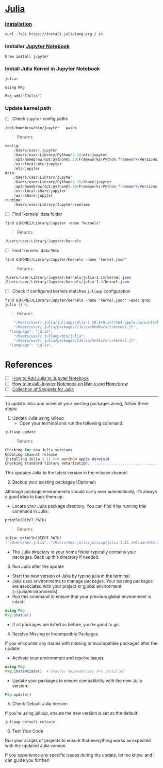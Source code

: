 # [Julia](https://julialang.org/)

### [Installation](https://julialang.org/downloads/)

```
curl -fsSL https://install.julialang.org | sh
```


### Installer [Jupyter Notebook]()

```
brew install jupyter
```

### Install Julia Kernel in Jupyter Notebook

```julia
julia>
```

```
using Pkg
```

```
Pkg.add("IJulia")
```


### Update kernel path

- [ ] Check `Jupyter` config paths

```
/opt/homebrew/bin/jupyter --paths
```
> Returns
```powershell
config:
    /Users/user/.jupyter
    /Users/user/Library/Python/3.10/etc/jupyter
    /opt/homebrew/opt/python@3.10/Frameworks/Python.framework/Versions/3.10/etc/jupyter
    /usr/local/etc/jupyter
    /etc/jupyter
data:
    /Users/user/Library/Jupyter
    /Users/user/Library/Python/3.10/share/jupyter
    /opt/homebrew/opt/python@3.10/Frameworks/Python.framework/Versions/3.10/share/jupyter
    /usr/local/share/jupyter
    /usr/share/jupyter
runtime:
    /Users/user/Library/Jupyter/runtime
```

- [ ] Find 'kernels` data folder

```
find ${HOME}/Library/Jupyter -name "kernels"
```
> Returns
```powershell
/Users/user/Library/Jupyter/kernels
```

- [ ] Find 'kernels` data files

```
find ${HOME}/Library/Jupyter/kernels -name "kernel.json"
```
> Returns
```powershell
/Users/user/Library/Jupyter/kernels/julia-1.10/kernel.json
/Users/user/Library/Jupyter/kernels/julia-1.9/kernel.json
```

- [ ] Check if configured kernels matches `juliaup` configuration

```
find ${HOME}/Library/Jupyter/kernels -name "kernel.json" -exec grep julia {} \;
```
> Returns
```powershell
    "/Users/user/.julia/juliaup/julia-1.10.5+0.aarch64.apple.darwin14/bin/julia",
    "/Users/user/.julia/packages/IJulia/bHdNn/src/kernel.jl",
  "language": "julia",
    "/Users/user/.juliaup/bin/julia",
    "/Users/user/.julia/packages/IJulia/Vo51o/src/kernel.jl",
  "language": "julia",
```

# References

- [ ] [How to Add Julia to Jupyter Notebook](https://datatofish.com/add-julia-to-jupyter)
- [ ] [How to install Jupyter Notebook on Mac using Homebrew](https://medium.com/@iamclement/how-to-install-jupyter-notebook-on-mac-using-homebrew-528c39fd530f)
- [ ] [Collection of Snippets for Julia](https://wiki.geany.org/snippets/julia/start)

---

To update Julia and move all your existing packages along, follow these steps:

1. Update Julia using juliaup
	- Open your terminal and run the following command:

```
juliaup update
```
> Returns
```powershell
Checking for new Julia versions
Updating channel release
Installing Julia 1.11.3+0.aarch64.apple.darwin14
Checking standard library notarization............................................................done.
```

This updates Julia to the latest version in the release channel.

2. Backup your existing packages (Optional)

Although package environments should carry over automatically, it’s always a good idea to back them up:
- Locate your Julia package directory. You can find it by running this command in Julia:

```
println(DEPOT_PATH)
```
> Returns
```powershell
julia> println(DEPOT_PATH)
["/Users/me/.julia", "/Users/me/.julia/juliaup/julia-1.11.1+0.aarch64.apple.darwin14/local/share/julia", "/Users/me/.julia/juliaup/julia-1.11.1+0.aarch64.apple.darwin14/share/julia"]
```


- The .julia directory in your home folder typically contains your packages. Back up this directory if needed.

3. Run Julia after the update

- Start the new version of Julia by typing julia in the terminal.
- Julia uses environments to manage packages. Your existing packages are associated with your project or global environment (~/.julia/environments).
- Run this command to ensure that your previous global environment is intact:

```julia
using Pkg
Pkg.status()
```

- If all packages are listed as before, you’re good to go.

4. Resolve Missing or Incompatible Packages

If you encounter any issues with missing or incompatible packages after the update:
- Activate your environment and resolve issues:

```julia
using Pkg
Pkg.instantiate()  # Ensures dependencies are installed
```

- Update your packages to ensure compatibility with the new Julia version:

```julia
Pkg.update()
```


5. Check Default Julia Version

If you’re using juliaup, ensure the new version is set as the default:

```
juliaup default release
```

6. Test Your Code

Run your scripts or projects to ensure that everything works as expected with the updated Julia version.

If you experience any specific issues during the update, let me know, and I can guide you further!
